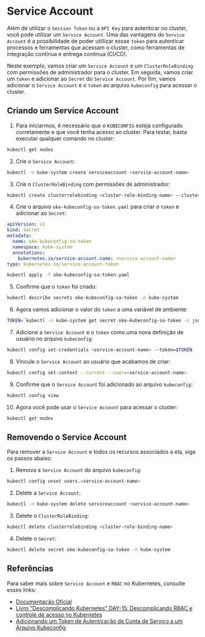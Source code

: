 # Service Account

Além de utilizar o `Session Token` ou a `API Key` para autenticar no cluster, você pode utilizar um `Service Account`. Uma das vantagens do `Service Account` é a possibilidade de poder utillizar essse `token` para autenticar processos e ferramentas que acessam o cluster, como ferramentas de integração contínua e entrega contínua (CI/CD).

Neste exemplo, vamos criar um `Service Account` e um `ClusterRoleBinding` com permissões de administrador para o cluster. Em seguida, vamos criar um `token` e adicionar ao `Secret` do `Service Account`. Por fim, vamos adicionar o `Service Account` e o `token` ao arquivo `kubeconfig` para acessar o cluster.

## Criando um Service Account

1. Para iniciarmos, é necessário que o `KUBECONFIG` esteja configurado corretamente e que você tenha acesso ao cluster. Para testar, basta executar qualquer comando no cluster:

```bash
kubectl get nodes
```

2. Crie o `Service Account`:

```bash
kubectl -n kube-system create serviceaccount <service-account-name>
```

3. Crie o `ClusterRoleBinding` com permissões de administrador:

```bash
kubectl create clusterrolebinding <cluster-role-binding-name> --clusterrole=cluster-admin --serviceaccount=kube-system:<service-account-name>
```

4. Crie o arquivo `oke-kubeconfig-sa-token.yaml` para criar o `token` e adicionar ao `Secret`:

```yaml
apiVersion: v1
kind: Secret
metadata:
  name: oke-kubeconfig-sa-token
  namespace: kube-system
  annotations:
    kubernetes.io/service-account.name: <service-account-name>
type: kubernetes.io/service-account-token
```

```bash
kubectl apply -f oke-kubeconfig-sa-token.yaml
```

5. Confirme que o `token` foi criado:

```bash
kubectl describe secrets oke-kubeconfig-sa-token -n kube-system
```

6. Agora vamos adicionar o valor do `token` a uma variável de ambiente:

```bash
TOKEN=`kubectl -n kube-system get secret oke-kubeconfig-sa-token -o jsonpath='{.data.token}' | base64 --decode`
```

7. Adicione a `Service Account` e o `token` como uma nova definição de usuário no arquivo `kubeconfig`:

```bash
kubectl config set-credentials <service-account-name> --token=$TOKEN
```

8. Vincule o `Service Account` ao usuário que acabamos de criar:

```bash
kubectl config set-context --current --user=<service-account-name>
```

9. Confirme que o `Service Account` foi adicionado ao arquivo `kubeconfig`:

```bash
kubectl config view
```

10. Agora você pode usar o `Service Account` para acessar o cluster:

```bash
kubectl get nodes
```

## Removendo o Service Account

Para remover a `Service Account` e todos os recursos associados a ela, siga os passos abaixo:

1. Remova a `Service Account` do arquivo `kubeconfig`:

```bash
kubectl config unset users.<service-account-name>
```

2. Delete a `Service Account`:

```bash
kubectl -n kube-system delete serviceaccount <service-account-name>
```

3. Delete o `ClusterRoleBinding`:

```bash
kubectl delete clusterrolebinding <cluster-role-binding-name>
```

4. Delete o `Secret`:

```bash
kubectl delete secret oke-kubeconfig-sa-token -n kube-system
```

## Referências

Para saber mais sobre `Service Account` e `RBAC` no Kubernetes, consulte esses links:

- [Documentação Oficial](https://kubernetes.io/docs/concepts/security/service-accounts/)
- [Livro "Descomplicando Kubernetes" DAY-15: Descomplicando RBAC e controle de acesso no Kubernetes](https://livro.descomplicandokubernetes.com.br/pt/day-15/)
- [Adicionando um Token de Autenticação de Conta de Serviço a um Arquivo Kubeconfig](https://docs.oracle.com/pt-br/iaas/Content/ContEng/Tasks/contengaddingserviceaccttoken.htm#Adding_a_Service_Account_Authentication_Token_to_a_Kubeconfig_File)